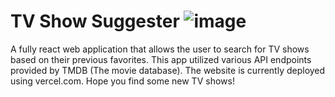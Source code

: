 # TV Show Suggester ![image](https://github.com/NSPOLE01/TVShowSuggester/assets/89700736/f6cdaab4-f3e8-4db0-8419-4443e75ba916)


A fully react web application that allows the user to search for TV shows based on their previous favorites. This app utilized various API endpoints provided by TMDB (The movie database). The website is currently deployed using vercel.com. Hope you find some new TV shows!
